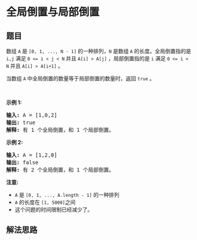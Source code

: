 # 全局倒置与局部倒置

## 题目

<HTML><p>数组&nbsp;<code>A</code>&nbsp;是&nbsp;<code>[0, 1, ..., N - 1]</code>&nbsp;的一种排列，<code>N</code> 是数组&nbsp;<code>A</code>&nbsp;的长度。全局倒置指的是 <code>i,j</code>&nbsp;满足&nbsp;<code>0 &lt;= i &lt; j &lt; N</code> 并且&nbsp;<code>A[i] &gt; A[j]</code>&nbsp;，局部倒置指的是 <code>i</code> 满足&nbsp;<code>0 &lt;= i &lt; N</code>&nbsp;并且&nbsp;<code>A[i] &gt; A[i+1]</code>&nbsp;。</p>

<p>当数组&nbsp;<code>A</code>&nbsp;中全局倒置的数量等于局部倒置的数量时，返回 <code>true</code> 。</p>

<p>&nbsp;</p>

<p><strong>示例 1:</strong></p>

<pre>
<strong>输入:</strong> A = [1,0,2]
<strong>输出:</strong> true
<strong>解释:</strong> 有 1 个全局倒置，和 1 个局部倒置。
</pre>

<p><strong>示例 2:</strong></p>

<pre>
<strong>输入:</strong> A = [1,2,0]
<strong>输出:</strong> false
<strong>解释:</strong> 有 2 个全局倒置，和 1 个局部倒置。
</pre>

<p><strong>注意:</strong></p>

<ul>
	<li><code>A</code> 是&nbsp;<code>[0, 1, ..., A.length - 1]</code>&nbsp;的一种排列</li>
	<li><code>A</code> 的长度在&nbsp;<code>[1, 5000]</code>之间</li>
	<li>这个问题的时间限制已经减少了。</li>
</ul>
</HTML>

## 解法思路
